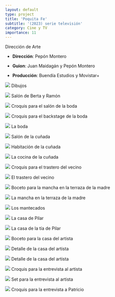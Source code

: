 ```yaml
---
layout: default
type: project
title: 'Poquita Fe'
subtitle: '(2023) serie televisión'
category: Cine y TV
importance: 11
---
```


Dirección de Arte



- **Dirección**: Pepón Montero
- **Guion**: Juan Maidagán y Pepón Montero

- **Producción**: Buendía Estudios y Movistar+



![](01.jpg)
Dibujos

![](02.jpg)
Salón de Berta y Ramón

![](03.jpg)
Croquis para el salón de la boda

![](04.jpg)
Croquis para el backstage de la boda

![](05.jpg)
La boda

![](06.jpg)
Salón de la cuñada

![](07.jpg)
Habitación de la cuñada

![](08.jpg)
La cocina de la cuñada

![](09.jpg)
Croquis para el trastero del vecino

![](10.jpg)
El trastero del vecino

![](11.jpg)
Boceto para la mancha en la terraza de la madre

![](12.jpg)
La mancha en la terraza de la madre

![](13.jpg)
Los mantecados

![](14.jpg)
La casa de Pilar

![](15.jpg)
La casa de la tía de Pilar

![](16.jpg)
Boceto para la casa del artista

![](17.jpg)
Detalle de la casa del artista

![](18.jpg)
Detalle de la casa del artista

![](19.jpg)
Croquis para la entrevista al artista

![](20.jpg)
Set para la entrevista al artista

![](20.jpg)
Croquis para la entrevista a Patricio
